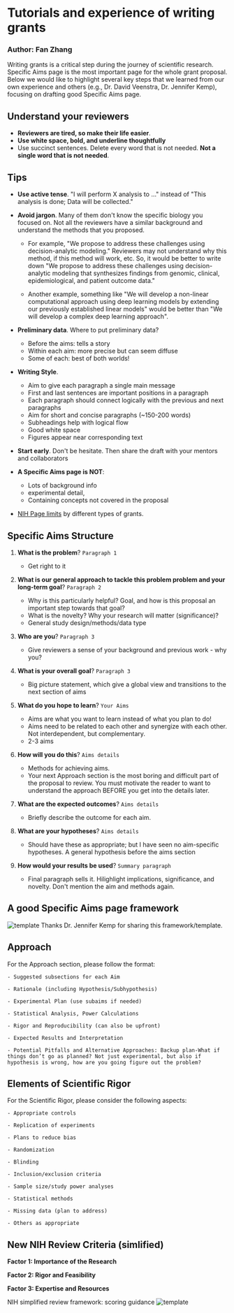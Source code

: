 
# Tutorials and experience of writing grants

### Author: Fan Zhang

Writing grants is a critical step during the journey of scientific research. Specific Aims page is the most important page for the whole grant proposal. Below we would like to highlight several key steps that we learned from our own experience and others (e.g., Dr. David Veenstra, Dr. Jennifer Kemp), focusing on drafting good Specific Aims page.

Understand your reviewers
--------
- **Reviewers are tired, so make their life easier**.
- **Use white space, bold, and underline thoughtfully**
- Use succinct sentences. Delete every word that is not needed. **Not a single word that is not needed**. 

Tips
--------
- **Use active tense**. "I will perform X analysis to ..." instead of "This analysis is done; Data will be collected."
- **Avoid jargon**. Many of them don't know the specific biology you focused on. Not all the reviewers have a similar background and understand the methods that you proposed. 

    - For example, "We propose to address these challenges using decision-analytic modeling." Reviewers may not understand why this method, if this method will work, etc. So, it would be better to write down "We propose to address these challenges using decision-analytic modeling that synthesizes findings from genomic, clinical, epidemiological, and patient outcome data."

    - Another example, something like "We will develop a non-linear computational approach using deep learning models by extending our previously established linear models" would be better than "We will develop a complex deep learning approach".

- **Preliminary data**. Where to put preliminary data?

    - Before the aims: tells a story
    - Within each aim: more precise but can seem diffuse 
    - Some of each: best of both worlds!
 
- **Writing Style**. 
    - Aim to give each paragraph a single main message
    - First and last sentences are important positions in a paragraph
    - Each paragraph should connect logically with the previous and next paragraphs
    - Aim for short and concise paragraphs (~150-200 words)
    - Subheadings help with logical flow
    - Good white space
    - Figures appear near corresponding text



- **Start early**. Don't be hesitate. Then share the draft with your mentors and collaborators

- **A Specific Aims page is NOT**: 

    - Lots of background info
    - experimental detail, 
    - Containing concepts not covered in the proposal


- [NIH Page limits](https://grants.nih.gov/grants/how-to-apply-application-guide/format-and-write/page-limits.htm) by different types of grants.


Specific Aims Structure
-------

1. **What is the problem**? `Paragraph 1` 
    - Get right to it
    
2. **What is our general approach to tackle this problem problem and your long-term goal**? `Paragraph 2`
    - Why is this particularly helpful? Goal, and how is this proposal an important step towards that goal?
    - What is the novelty? Why your research will matter (significance)?
    - General study design/methods/data type

3. **Who are you**? `Paragraph 3`
    - Give reviewers a sense of your background and previous work - why you?

4. **What is your overall goal**? `Paragraph 3`
    - Big picture statement, which give a global view and transitions to the next section of aims

5. **What do you hope to learn**? `Your Aims`
    - Aims are what you want to learn instead of what you plan to do!
    - Aims need to be related to each other and synergize with each other. Not interdependent, but complementary.
    - 2-3 aims

6. **How will you do this**? `Aims details`
    - Methods for achieving aims.
    - Your next Approach section is the most boring and difficult part of the proposal to review. You must motivate the reader to want to understand the approach BEFORE you get into the details later.

7. **What are the expected outcomes**? `Aims details`
    - Briefly describe the outcome for each aim.

8. **What are your hypotheses**? `Aims details`
    - Should have these as appropriate; but I have seen no aim-specific hypotheses. A general hypothesis before the aims section

9. **How would your results be used**? `Summary paragraph` 
    - Final paragraph sells it. Hilighlight implications, significance, and novelty. Don't mention the aim and methods again. 


A good Specific Aims page framework
--------
![template](./figures/aims_template.png) 
Thanks Dr. Jennifer Kemp for sharing this framework/template.


Approach
--------

For the Approach section, please follow the format:

    - Suggested subsections for each Aim
    
    - Rationale (including Hypothesis/Subhypothesis)
    
    - Experimental Plan (use subaims if needed)
    
    - Statistical Analysis, Power Calculations
    
    - Rigor and Reproducibility (can also be upfront)
    
    - Expected Results and Interpretation
    
    - Potential Pitfalls and Alternative Approaches: Backup plan-What if things don’t go as planned? Not just experimental, but also if hypothesis is wrong, how are you going figure out the problem?
    
Elements of Scientific Rigor
--------

For the Scientific Rigor, please consider the following aspects:

    - Appropriate controls
    
    - Replication of experiments
    
    - Plans to reduce bias
    
    - Randomization
    
    - Blinding
    
    - Inclusion/exclusion criteria
    
    - Sample size/study power analyses
    
    - Statistical methods
    
    - Missing data (plan to address)
    
    - Others as appropriate

New NIH Review Criteria (simlified)
--------

**Factor 1: Importance of the Research**

**Factor 2: Rigor and Feasibility**

**Factor 3: Expertise and Resources**

NIH simplified review framework: scoring guidance ![template](./figures/review.png) 
